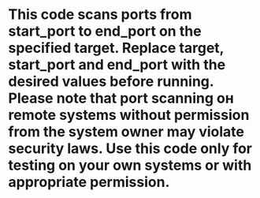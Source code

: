 # This code scans ports from start_port to end_port on the specified target. Replace target, start_port and end_port with the desired values before running. Please note that port scanning он remote systems without permission from the system owner may violate security laws. Use this code only for testing on your own systems or with appropriate permission.
